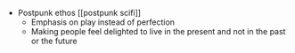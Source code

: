 - Postpunk ethos [[postpunk scifi]]
    - Emphasis on play instead of perfection
    - Making people feel delighted to live in the present and not in the past or the future 
